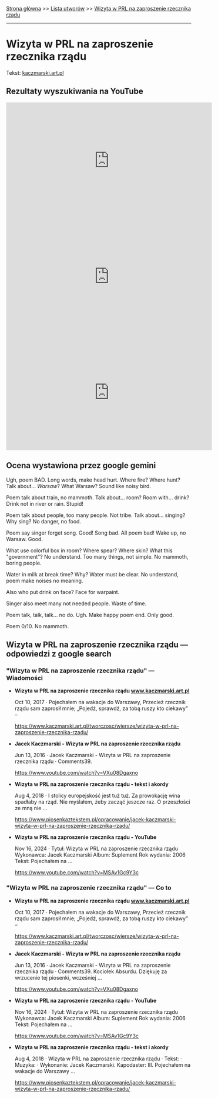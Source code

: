[Strona główna](../index.md) >> [Lista utworów](../list.md) >> [Wizyta w PRL na zaproszenie rzecznika rządu](642.md)

---

# Wizyta w PRL na zaproszenie rzecznika rządu

Tekst: [kaczmarski.art.pl](https://www.kaczmarski.art.pl/tworczosc/wiersze/wizyta-w-prl-na-zaproszenie-rzecznika-rzadu/)

## Rezultaty wyszukiwania na YouTube

<iframe width="560" height="315" src="https://www.youtube.com/embed/VXu08Dgaxno?si=IdontcarewhotheIRSsendsImnotpayingtaxes" title="YouTube video player" frameborder="0" allow="accelerometer; autoplay; clipboard-write; encrypted-media; gyroscope; picture-in-picture; web-share" referrerpolicy="strict-origin-when-cross-origin" allowfullscreen></iframe>

<iframe width="560" height="315" src="https://www.youtube.com/embed/MSAv1Gc9Y3c?si=IdontcarewhotheIRSsendsImnotpayingtaxes" title="YouTube video player" frameborder="0" allow="accelerometer; autoplay; clipboard-write; encrypted-media; gyroscope; picture-in-picture; web-share" referrerpolicy="strict-origin-when-cross-origin" allowfullscreen></iframe>

<iframe width="560" height="315" src="https://www.youtube.com/embed/wwj_Yg-aqVg?si=IdontcarewhotheIRSsendsImnotpayingtaxes" title="YouTube video player" frameborder="0" allow="accelerometer; autoplay; clipboard-write; encrypted-media; gyroscope; picture-in-picture; web-share" referrerpolicy="strict-origin-when-cross-origin" allowfullscreen></iframe>

## Ocena wystawiona przez google gemini

Ugh, poem BAD. Long words, make head hurt. Where fire? Where hunt? Talk about... *Warsaw*? What Warsaw? Sound like noisy bird.

Poem talk about train, no mammoth. Talk about... room? Room with... drink? Drink not in river or rain. Stupid!

Poem talk about people, too many people. Not tribe. Talk about... singing? Why sing? No danger, no food.

Poem say singer forget song. Good! Song bad. All poem bad! Wake up, no Warsaw. Good.

What use colorful box in room? Where spear? Where skin? What this "government"? No understand. Too many things, not simple. No mammoth, boring people.

Water in milk at break time? Why? Water must be clear. No understand, poem make noises no meaning.

Also who put drink on face? Face for warpaint.

Singer also meet many not needed people. Waste of time.

Poem talk, talk, talk... no do. Ugh. Make happy poem end. Only good.

Poem 0/10. No mammoth.


## Wizyta w PRL na zaproszenie rzecznika rządu — odpowiedzi z google search

### "Wizyta w PRL na zaproszenie rzecznika rządu" — Wiadomości

- **Wizyta w PRL na zaproszenie rzecznika rządu www.kaczmarski.art.pl**

    Oct 10, 2017  ·  Pojechałem na wakacje do Warszawy, Przecież rzecznik rządu sam zaprosił mnie; „Pojedź, sprawdź, za tobą ruszy kto ciekawy” – 

   <https://www.kaczmarski.art.pl/tworczosc/wiersze/wizyta-w-prl-na-zaproszenie-rzecznika-rzadu/>
- **Jacek Kaczmarski - Wizyta w PRL na zaproszenie rzecznika rządu**

    Jun 13, 2016  ·  Jacek Kaczmarski - Wizyta w PRL na zaproszenie rzecznika rządu · Comments39. 

   <https://www.youtube.com/watch?v=VXu08Dgaxno>
- **Wizyta w PRL na zaproszenie rzecznika rządu - tekst i akordy**

    Aug 4, 2018  ·  I stolicy europejskość jest tuż tuż. Za prowokację wina spadłaby na rząd. Nie myślałem, żeby zacząć jeszcze raz. O przeszłości ze mną nie ... 

   <https://www.piosenkaztekstem.pl/opracowanie/jacek-kaczmarski-wizyta-w-prl-na-zaproszenie-rzecznika-rzadu/>
- **Wizyta w PRL na zaproszenie rzecznika rządu - YouTube**

    Nov 16, 2024  ·  Tytuł: Wizyta w PRL na zaproszenie rzecznika rządu Wykonawca: Jacek Kaczmarski Album: Suplement Rok wydania: 2006 Tekst: Pojechałem na ... 

   <https://www.youtube.com/watch?v=MSAv1Gc9Y3c>

### "Wizyta w PRL na zaproszenie rzecznika rządu" — Co to

- **Wizyta w PRL na zaproszenie rzecznika rządu www.kaczmarski.art.pl**

    Oct 10, 2017  ·  Pojechałem na wakacje do Warszawy, Przecież rzecznik rządu sam zaprosił mnie; „Pojedź, sprawdź, za tobą ruszy kto ciekawy” – 

   <https://www.kaczmarski.art.pl/tworczosc/wiersze/wizyta-w-prl-na-zaproszenie-rzecznika-rzadu/>
- **Jacek Kaczmarski - Wizyta w PRL na zaproszenie rzecznika rządu**

    Jun 13, 2016  ·  Jacek Kaczmarski - Wizyta w PRL na zaproszenie rzecznika rządu · Comments39. Kociołek Absurdu. Dziękuję za wrzucenie tej piosenki, wcześniej ... 

   <https://www.youtube.com/watch?v=VXu08Dgaxno>
- **Wizyta w PRL na zaproszenie rzecznika rządu - YouTube**

    Nov 16, 2024  ·  Tytuł: Wizyta w PRL na zaproszenie rzecznika rządu Wykonawca: Jacek Kaczmarski Album: Suplement Rok wydania: 2006 Tekst: Pojechałem na ... 

   <https://www.youtube.com/watch?v=MSAv1Gc9Y3c>
- **Wizyta w PRL na zaproszenie rzecznika rządu - tekst i akordy**

    Aug 4, 2018  ·  Wizyta w PRL na zaproszenie rzecznika rządu · Tekst: · Muzyka: · Wykonanie: Jacek Kaczmarski. Kapodaster: III. Pojechałem na wakacje do Warszawy ... 

   <https://www.piosenkaztekstem.pl/opracowanie/jacek-kaczmarski-wizyta-w-prl-na-zaproszenie-rzecznika-rzadu/>

